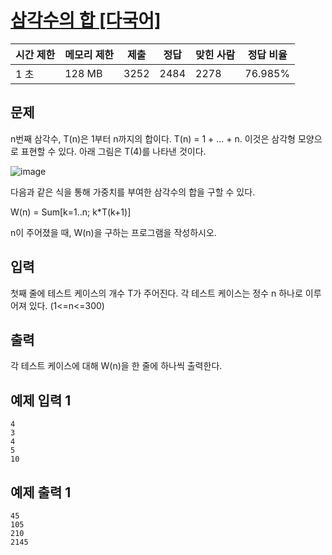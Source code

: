 # [삼각수의 합 [다국어]](https://www.acmicpc.net/problem/2721)

| 시간 제한 | 메모리 제한 | 제출 | 정답 | 맞힌 사람 | 정답 비율 |
| --- | --- | --- | --- | --- | --- |
| 1 초 | 128 MB | 3252 | 2484 | 2278 | 76.985% |

## 문제

n번째 삼각수, T(n)은 1부터 n까지의 합이다. T(n) = 1 + ... + n. 이것은 삼각형 모양으로 표현할 수 있다. 아래 그림은 T(4)를 나타낸 것이다.

![image](https://github.com/wkdtjdwns/Python/assets/128266768/d038b2c2-8c75-4b6e-b018-8b0cb60ff563)

다음과 같은 식을 통해 가중치를 부여한 삼각수의 합을 구할 수 있다.

W(n) = Sum[k=1..n; k*T(k+1)]

n이 주어졌을 때, W(n)을 구하는 프로그램을 작성하시오.

## 입력

첫째 줄에 테스트 케이스의 개수 T가 주어진다. 각 테스트 케이스는 정수 n 하나로 이루어져 있다. (1<=n<=300)

## 출력

각 테스트 케이스에 대해 W(n)을 한 줄에 하나씩 출력한다.

## 예제 입력 1

```
4
3
4
5
10
```

## 예제 출력 1

```
45
105
210
2145
```
